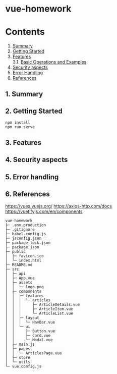 # vue-homework

# Contents
1. [Summary](#1-Summary) 
2. [Getting Started](#2-getting-started) <br>
3. [Features](#3-basic-usage) <br>
   3.1. [Basic Operations and Examples](#31-basic-operations-and-examples) 
4. [Security aspects](#4-security-aspects) <br>
5. [Error Handling](#5-error-handling) <br>  
6. [References](#6-references)


## 1. Summary

## 2. Getting Started
```
npm install
npm run serve
```

## 3. Features

## 4. Security aspects

## 5. Error handling

## 6. References
https://vuex.vuejs.org/
https://axios-http.com/docs
https://vuetifyjs.com/en/components

```
vue-homework
├─ .env.production
├─ .gitignore
├─ babel.config.js
├─ jsconfig.json
├─ package-lock.json
├─ package.json
├─ public
│  ├─ favicon.ico
│  └─ index.html
├─ README.md
├─ src
│  ├─ api
│  ├─ App.vue
│  ├─ assets
│  │  └─ logo.png
│  ├─ components
│  │  ├─ features
│  │  │  └─ articles
│  │  │     ├─ ArticleDetails.vue
│  │  │     ├─ ArticleItem.vue
│  │  │     └─ ArticleList.vue
│  │  ├─ layout
│  │  │  └─ NavBar.vue
│  │  └─ ui
│  │     ├─ Button.vue
│  │     ├─ Card.vue
│  │     └─ Modal.vue
│  ├─ main.js
│  ├─ pages
│  │  └─ ArticlesPage.vue
│  ├─ store
│  └─ utils
└─ vue.config.js

```